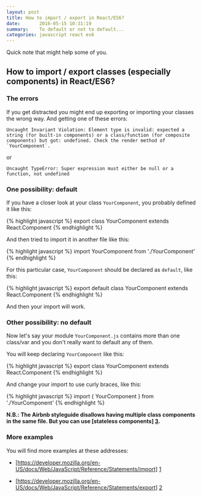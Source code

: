 ```yaml
---
layout: post
title: How to import / export in React/ES6?
date:       2016-05-15 10:31:19
summary:    To default or not to default...
categories: javascript react es6
---
```


Quick note that might help some of you.

## How to import / export classes (especially components) in React/ES6?

### The errors

If you get distracted you might end up exporting or importing your classes the wrong way.
And getting one of these errors:

```
Uncaught Invariant Violation: Element type is invalid: expected a string (for built-in components) or a class/function (for composite components) but got: undefined. Check the render method of `YourComponent`.
```

or 

```
Uncaught TypeError: Super expression must either be null or a function, not undefined
```

### One possibility: default

If you have a closer look at your class `YourComponent`, you probably defined it like this:

{% highlight javascript %}
export class YourComponent extends React.Component
{% endhighlight %}

And then tried to import it in another file like this:

{% highlight javascript %}
import YourComponent from './YourComponent'
{% endhighlight %}

For this particular case, `YourComponent` should be declared as `default`, like this:

{% highlight javascript %}
export default class YourComponent extends React.Component
{% endhighlight %}

And then your import will work.

### Other possibility: no default

Now let's say your module `YourComponent.js` contains more than one class/var and you don't really want to default any of them.

You will keep declaring `YourComponent` like this:

{% highlight javascript %}
export class YourComponent extends React.Component
{% endhighlight %}

And change your import to use curly braces, like this:

{% highlight javascript %}
import { YourComponent } from './YourComponent'
{% endhighlight %}

**N.B.: The Airbnb styleguide disallows having multiple class components in the same file. But you can use [stateless components] [3].**

### More examples

You will find more examples at these addresses:

- [https://developer.mozilla.org/en-US/docs/Web/JavaScript/Reference/Statements/import] [1]
- [https://developer.mozilla.org/en-US/docs/Web/JavaScript/Reference/Statements/export] [2]



  [1]: https://developer.mozilla.org/en-US/docs/Web/JavaScript/Reference/Statements/import
  [2]: https://developer.mozilla.org/en-US/docs/Web/JavaScript/Reference/Statements/export
  [3]: https://hackernoon.com/react-stateless-functional-components-nine-wins-you-might-have-overlooked-997b0d933dbc#.i40s0jpc3
